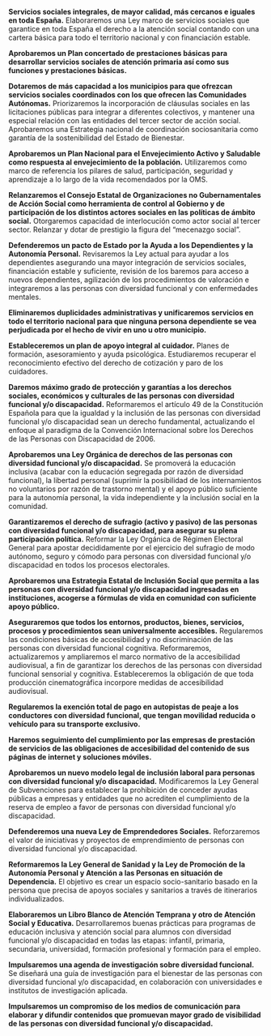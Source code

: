 **Servicios sociales integrales, de mayor calidad, más
cercanos e iguales en toda España.** Elaboraremos una Ley marco de servicios sociales que garantice en toda España el derecho a la atención social contando con una cartera básica para todo el territorio nacional y con financiación estable.


**Aprobaremos un Plan concertado de prestaciones
básicas para desarrollar servicios sociales de atención primaria así como sus funciones y prestaciones básicas.**

**Dotaremos de más capacidad a los
municipios para que ofrezcan servicios sociales coordinados con los que ofrecen las Comunidades Autónomas.** Priorizaremos la incorporación de cláusulas sociales en las licitaciones públicas para integrar a diferentes colectivos, y mantener una especial relación con las entidades del tercer sector de acción social. Aprobaremos una Estrategia nacional de coordinación sociosanitaria como garantía de la sostenibilidad del Estado de Bienestar.



**Aprobaremos un Plan Nacional para el Envejecimiento
Activo y Saludable como respuesta al envejecimiento de la población.** Utilizaremos como marco de referencia los pilares de salud, participación, seguridad y aprendizaje a lo largo de la vida recomendados por la OMS.


**Relanzaremos el Consejo Estatal de Organizaciones no
Gubernamentales de Acción Social como herramienta de control al Gobierno y de participación de los distintos actores sociales en las políticas de
ámbito social.** Otorgaremos capacidad de interlocución como actor social al tercer sector. Relanzar y dotar de prestigio la figura del “mecenazgo social”.


**Defenderemos un pacto de Estado por la Ayuda a los
Dependientes y la Autonomía Personal.** Revisaremos la Ley actual para ayudar a los dependientes asegurando una mayor integración de servicios sociales, financiación estable y suficiente, revisión de los baremos para acceso a nuevos dependientes, agilización de los procedimientos de valoración e integraremos a las personas con diversidad funcional y con enfermedades mentales.

**Eliminaremos duplicidades
administrativas y unificaremos servicios en todo el territorio nacional para que ninguna persona dependiente se vea perjudicada por el hecho de
vivir en uno u otro municipio.**


**Estableceremos un plan de apoyo integral al
cuidador.** Planes de formación, asesoramiento y ayuda psicológica. Estudiaremos recuperar el reconocimiento efectivo del derecho de cotización y paro de los cuidadores.


**Daremos máximo grado de protección y garantías a los
derechos sociales, económicos y culturales de las personas con diversidad funcional y/o discapacidad.** Reformaremos el artículo 49 de la Constitución Española para que la igualdad y la inclusión de las personas con diversidad funcional y/o discapacidad sean un derecho fundamental, actualizando el enfoque al paradigma de la Convención Internacional sobre los Derechos de las Personas con Discapacidad de 2006.


**Aprobaremos una Ley Orgánica de derechos de las
personas con diversidad funcional y/o discapacidad.** Se promoverá la educación inclusiva (acabar con la educación segregada por razón de diversidad funcional), la libertad personal (suprimir la posibilidad de los internamientos no voluntarios por razón de trastorno mental) y el apoyo público suficiente para la autonomía personal, la vida independiente y la inclusión social en la comunidad.


**Garantizaremos el derecho de sufragio (activo y
pasivo) de las personas con diversidad funcional y/o discapacidad, para asegurar su plena participación política.** Reformar la Ley Orgánica de Régimen Electoral General para apostar decididamente por el ejercicio del sufragio de modo autónomo, seguro y cómodo para personas con diversidad funcional y/o discapacidad en todos los procesos electorales.


**Aprobaremos una Estrategia Estatal de Inclusión
Social que permita a las personas con diversidad funcional y/o discapacidad ingresadas en instituciones, acogerse a fórmulas de vida en comunidad
con suficiente apoyo público.**


**Aseguraremos que todos los entornos, productos,
bienes, servicios, procesos y procedimientos sean universalmente accesibles.** Regularemos las condiciones básicas de accesibilidad y no discriminación de las personas con diversidad funcional cognitiva. Reformaremos, actualizaremos y ampliaremos el marco normativo de la accesibilidad audiovisual, a fin de garantizar los derechos de las personas con diversidad funcional sensorial y cognitiva. Estableceremos la obligación de que toda producción cinematográfica incorpore medidas de accesibilidad audiovisual.


**Regularemos la exención total de pago en autopistas
de peaje a los conductores con diversidad funcional, que tengan movilidad reducida o vehículo para su transporte exclusivo.**


**Haremos seguimiento del cumplimiento por las
empresas de prestación de servicios de las obligaciones de accesibilidad del contenido de sus páginas de internet y soluciones móviles.**


**Aprobaremos un nuevo modelo legal de inclusión
laboral para personas con diversidad funcional y/o discapacidad.** Modificaremos la Ley General de Subvenciones para establecer la prohibición de conceder ayudas públicas a
empresas y entidades que no acrediten el cumplimiento de la reserva de empleo a favor de personas con diversidad funcional y/o
discapacidad.

**Defenderemos una nueva Ley de Emprendedores
Sociales.** Reforzaremos el valor de iniciativas y proyectos de emprendimiento de personas con diversidad funcional y/o discapacidad.


**Reformaremos la Ley General de Sanidad y la Ley de
Promoción de la Autonomía Personal y Atención a las Personas en situación de Dependencia.** El objetivo es crear un espacio socio-sanitario basado en la persona que precisa de apoyos sociales y sanitarios a través de itinerarios individualizados.


**Elaboraremos un Libro Blanco de Atención Temprana y
otro de Atención Social y Educativa.** Desarrollaremos buenas prácticas para programas de educación inclusiva y atención social para alumnos con diversidad funcional y/o discapacidad en todas las etapas: infantil, primaria, secundaria, universidad, formación profesional y formación para el empleo.


**Impulsaremos una agenda de investigación sobre
diversidad funcional.** Se diseñará una guía de investigación para el bienestar de las personas con diversidad funcional y/o discapacidad, en colaboración con universidades e institutos de investigación aplicada.


**Impulsaremos un compromiso de los medios de
comunicación para elaborar y difundir contenidos que promuevan mayor grado de visibilidad de las personas con diversidad funcional y/o
discapacidad.**
